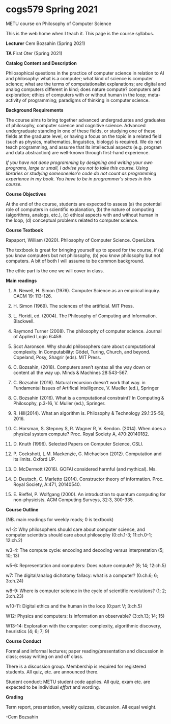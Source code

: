 # cogs579 Spring 2021

METU course on Philosophy of Computer Science

This is the web home when I teach it. This page is the course syllabus.

<b>Lecturer</b> Cem Bozsahin (Spring 2021)

<b>TA</b> Firat Oter (Spring 2021)

<b>Catalog Content and Description</b>

Philosophical questions in the practice of computer science in relation to AI and philosophy: what is a computer; what kind of science is computer science; what are the terms of computationalist explanations; are digital and analog computers different in kind; does nature compute? computers and exploration; ethics of computers with or without human in the loop; meta-activity of programming; paradigms of thinking in computer science.

<b>Background Requirements</b>

The course aims to bring together advanced undergraduates and graduates of philosophy, computer science and cognitive science. Advanced undergraduate standing in one of these fields, or studying one of these fields at the graduate level, or having a focus on the topic in a related field (such as physics, mathematics, linguistics, biology) is required. We do not teach programming, and assume that its intellectual aspects (e.g. program and data abstraction) are well-known through first-hand experience.

<em>If you have not done programming by designing and writing your own programs, large or small, I advise
you not to take this course. Using libraries or studying someoneelse'e code do not
count as programming experience in my book. You have to be in programmer's shoes in this course.</em>


<b>Course Objectives</b>

At the end of the course, students are expected to assess (a) the potential role of computers in scientific explanation, (b) the nature of computing (algorithms, analogs, etc.), (c) ethical aspects with and without human in the loop, (d) conceptual problems related to computer science.


<b>Course Textbook</b> 

Rapaport, William (2020). Philosophy of Computer Science. OpenLibra.

The textbook is great for bringing yourself up to speed for the course,
if (a) you know computers but not philosophy, (b) you know philosophy
but not computers. A bit of both I will assume to be common background.

The ethic part is the one we will cover in class.


<b>Main readings</b>

1. A. Newell, H. Simon (1976). Computer Science as an empirical inquiry. CACM 19: 113-126.

2. H. Simon (1969). The sciences of the artificial. MIT Press.

3. L. Floridi, ed. (2004). The Philosophy of Computing and Information. Blackwell.

4. Raymond Turner (2008). The philosophy of computer science. Journal of Applied Logic 6:459.

5. Scot Aaronson. Why should philosophers care about computational complexity. In Computability: Gödel, Turing, Church, and beyond. Copeland, Posy, Shagrir (eds). MIT Press.

6. C. Bozsahin, (2018). Computers aren’t syntax all the way down or content all the way up. Minds & Machines 28:543-567.

7. C. Bozsahin (2016). Natural recursion doesn’t work that way. in Fundamental Issues of Artifical Intelligence, V. Mueller (ed.), Springer

8. C. Bozsahin (2016). What is a computational constraint? In Computing & Philosophy, p.3-16, V. Muller (ed.), Springer.

9. R. Hill(2014). What an algorithm is. Philosophy & Technology 29.1:35-59, 2016.

10. C. Horsman, S. Stepney S, R. Wagner R, V. Kendon. (2014). When does a physical system compute? Proc.     Royal Society A, 470:20140182.

11. D. Knuth (1996). Selected Papers on Computer Science, CSLI.

12. P. Cockshott, L.M. Mackenzie, G. Michaelson (2012). Computation and its limits. Oxford UP.

13. D. McDermott (2016). GOFAI considered harmful (and mythical). Ms.

14. D. Deutsch,  C. Marletto (2014). Constructor theory of information. Proc. Royal Society, A:471, 20140540.

15. E. Rieffel, P. Wolfgang (2000). An introduction to quantum computing for non-physicists. ACM Computing Surveys, 32:3, 300-335.


<b>Course Outline</b> 

(NB. main readings for weekly reads; 0 is textbook)

w1-2: Why philosophers should care about computer science, 
         and computer scientists should care about philosophy (0:ch.1-3; 11:ch.0-1; 12:ch.2)

w3-4: The compute cycle: encoding and decoding versus interpretation
 (5; 10; 13)

w5-6: Representation and computers: Does nature compute? (8; 14; 12:ch.5)


w7: The digital/analog dichotomy fallacy: what is a computer?
(0:ch.6; 6; 3:ch.24)

w8-9: Where is computer science in the cycle of scientific revolutions?
(1; 2; 3:ch.23)

w10-11: Digital ethics and the human in the loop
(0:part V; 3:ch.5)

W12: Physics and computers: Is information an observable? 
(3:ch.13; 14; 15)

W13-14: Exploration with the computer: complexity, algorithmic discovery, heuristics (4; 6; 7; 9)



<b>Course Conduct</b>

Formal and informal lectures; paper reading/presentation and discussion in class; essay writing on and off class.

There is a discussion group. Membership is required for registered students. All quiz, etc. are announced there.

Student conduct: METU student code applies. All quiz, exam etc. are expected to be individual <em>effort</em> and wording.

<b>Grading</b>

Term report, presentation, weekly quizzes, discussion. All equal weight.

-Cem Bozsahin


